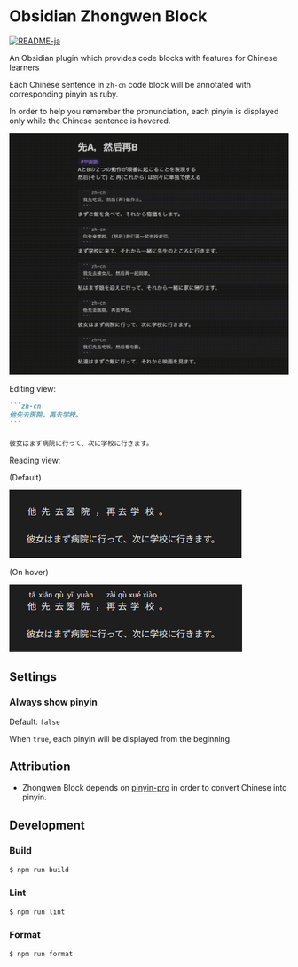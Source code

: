 # Obsidian Zhongwen Block

[![README-ja](https://img.shields.io/badge/lang-ja-blue)](https://github.com/0918nobita/obsidian-zhongwen-block/blob/main/README.ja.md)

An Obsidian plugin which provides code blocks with features for Chinese learners

Each Chinese sentence in `zh-cn` code block will be annotated with corresponding pinyin as ruby.

In order to help you remember the pronunciation, each pinyin is displayed only while the Chinese sentence is hovered.

![Screen recording](images/screen-recording.gif)

Editing view:

````markdown
```zh-cn
他先去医院，再去学校。
```

彼女はまず病院に行って、次に学校に行きます。
````

Reading view:

(Default)

![Reading view (default)](images/reading-view-default.png)

(On hover)

![Reading view (on hover)](images/reading-view-on-hover.png)

## Settings

### Always show pinyin

Default: `false`

When `true`, each pinyin will be displayed from the beginning.

## Attribution

-   Zhongwen Block depends on [pinyin-pro](https://github.com/zh-lx/pinyin-pro) in order to convert Chinese into pinyin.

## Development

### Build

```bash
$ npm run build
```

### Lint

```bash
$ npm run lint
```

### Format

```bash
$ npm run format
```
